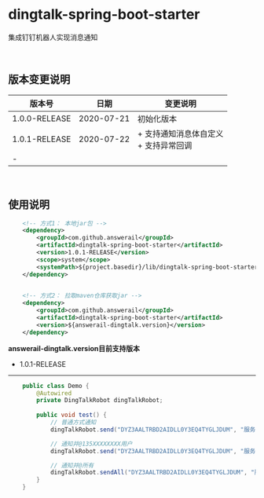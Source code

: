 # dingtalk-spring-boot-starter

集成钉钉机器人实现消息通知

&nbsp;

## 版本变更说明
| 版本号        | 日期       | 变更说明                                   |
| ------------- | ---------- | ------------------------------------------ |
| 1.0.0-RELEASE | 2020-07-21 | 初始化版本                                 |
| 1.0.1-RELEASE | 2020-07-22 | + 支持通知消息体自定义<br />+ 支持异常回调 |
|     -         |            |                                            |


&nbsp;

## 使用说明
```xml
    <!-- 方式1： 本地jar包 -->
    <dependency>
        <groupId>com.github.answerail</groupId>
        <artifactId>dingtalk-spring-boot-starter</artifactId>
        <version>1.0.1-RELEASE</version>
        <scope>system</scope>
        <systemPath>${project.basedir}/lib/dingtalk-spring-boot-starter-1.0.1-RELEASE.jar</systemPath>
    </dependency>
    

    <!-- 方式2： 拉取maven仓库获取jar -->
    <dependency>
        <groupId>com.github.answerail</groupId>
        <artifactId>dingtalk-spring-boot-starter</artifactId>
        <version>${answerail-dingtalk.version}</version>
    </dependency>
```
**answerail-dingtalk.version目前支持版本**
 - 1.0.1-RELEASE

***

```java
    public class Demo {
        @Autowired
        private DingTalkRobot dingTalkRobot;
        
        public void test() {
            // 普通方式通知
            dingTalkRobot.send("DYZ3AALTRBD2AIDLL0Y3EQ4TYGLJDUM", "服务启动啦。。。");

            // 通知并@135XXXXXXXX用户
            dingTalkRobot.send("DYZ3AALTRBD2AIDLL0Y3EQ4TYGLJDUM", "服务启动啦。。。", Lists.newArrayList("135XXXXXXXX"));

            // 通知并@所有
            dingTalkRobot.sendAll("DYZ3AALTRBD2AIDLL0Y3EQ4TYGLJDUM", "服务启动啦。。。");
        }         
    }
```